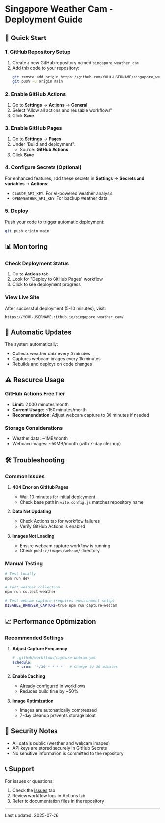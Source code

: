 # Singapore Weather Cam - Deployment Guide

## 🚀 Quick Start

### 1. GitHub Repository Setup

1. Create a new GitHub repository named `singapore_weather_cam`
2. Add this code to your repository:
   ```bash
   git remote add origin https://github.com/YOUR-USERNAME/singapore_weather_cam.git
   git push -u origin main
   ```

### 2. Enable GitHub Actions

1. Go to **Settings** → **Actions** → **General**
2. Select "Allow all actions and reusable workflows"
3. Click **Save**

### 3. Enable GitHub Pages

1. Go to **Settings** → **Pages**
2. Under "Build and deployment":
   - Source: **GitHub Actions**
3. Click **Save**

### 4. Configure Secrets (Optional)

For enhanced features, add these secrets in **Settings** → **Secrets and variables** → **Actions**:

- `CLAUDE_API_KEY`: For AI-powered weather analysis
- `OPENWEATHER_API_KEY`: For backup weather data

### 5. Deploy

Push your code to trigger automatic deployment:
```bash
git push origin main
```

## 📊 Monitoring

### Check Deployment Status

1. Go to **Actions** tab
2. Look for "Deploy to GitHub Pages" workflow
3. Click to see deployment progress

### View Live Site

After successful deployment (5-10 minutes), visit:
```
https://YOUR-USERNAME.github.io/singapore_weather_cam/
```

## 🔄 Automatic Updates

The system automatically:
- Collects weather data every 5 minutes
- Captures webcam images every 15 minutes
- Rebuilds and deploys on code changes

## ⚠️ Resource Usage

### GitHub Actions Free Tier
- **Limit**: 2,000 minutes/month
- **Current Usage**: ~150 minutes/month
- **Recommendation**: Adjust webcam capture to 30 minutes if needed

### Storage Considerations
- Weather data: ~1MB/month
- Webcam images: ~50MB/month (with 7-day cleanup)

## 🛠️ Troubleshooting

### Common Issues

1. **404 Error on GitHub Pages**
   - Wait 10 minutes for initial deployment
   - Check base path in `vite.config.js` matches repository name

2. **Data Not Updating**
   - Check Actions tab for workflow failures
   - Verify GitHub Actions is enabled

3. **Images Not Loading**
   - Ensure webcam capture workflow is running
   - Check `public/images/webcam/` directory

### Manual Testing

```bash
# Test locally
npm run dev

# Test weather collection
npm run collect-weather

# Test webcam capture (requires environment setup)
DISABLE_BROWSER_CAPTURE=true npm run capture-webcam
```

## 📈 Performance Optimization

### Recommended Settings

1. **Adjust Capture Frequency**
   ```yaml
   # .github/workflows/capture-webcam.yml
   schedule:
     - cron: '*/30 * * * *'  # Change to 30 minutes
   ```

2. **Enable Caching**
   - Already configured in workflows
   - Reduces build time by ~50%

3. **Image Optimization**
   - Images are automatically compressed
   - 7-day cleanup prevents storage bloat

## 🔐 Security Notes

- All data is public (weather and webcam images)
- API keys are stored securely in GitHub Secrets
- No sensitive information is committed to the repository

## 📞 Support

For issues or questions:
1. Check the [Issues](https://github.com/YOUR-USERNAME/singapore_weather_cam/issues) tab
2. Review workflow logs in Actions tab
3. Refer to documentation files in the repository

---

Last updated: 2025-07-26